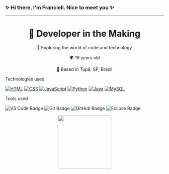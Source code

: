 ### ✨ Hi there, I'm Francieli. Nice to meet you ✨
<hr> 

<div align="center">
  
  <h1>  🚀 Developer in the Making</h1>
  <p>🎉 Exploring the world of code and technology</p>
  
  <p>🌍 19 years old</p>
  <p>📍 Based in Tupã, SP, Brazil</p>
</div>

Technologies used

[![HTML](https://img.shields.io/badge/-HTML-orange?style=flat&logo=html5)](https://www.w3.org/html/)
[![CSS](https://img.shields.io/badge/-CSS-blue?style=flat&logo=css3)](https://www.w3.org/Style/CSS/)
[![JavaScript](https://img.shields.io/badge/-JavaScript-yellow?style=flat&logo=javascript)](https://www.javascript.com/)
[![Python](https://img.shields.io/badge/-Python-green?style=flat&logo=python)](https://www.python.org/)
[![Java](https://img.shields.io/badge/-Java-red?style=flat&logo=java)](https://www.java.com/)
[![MySQL](https://img.shields.io/badge/-MySQL-blue?style=flat&logo=mysql)](https://www.mysql.com/)

Tools used

![VS Code Badge](https://img.shields.io/badge/VS_Code-007ACC?style=flat&logo=visual-studio-code&logoColor=white)
![Git Badge](https://img.shields.io/badge/Git-F05032?style=flat&logo=git&logoColor=white)
![GitHub Badge](https://img.shields.io/badge/GitHub-100000?style=flat&logo=github&logoColor=white)
![Eclipse Badge](https://img.shields.io/badge/Eclipse-2C2255?style=flat&logo=eclipse-ide&logoColor=white)



<div align="center">
  <a href="https://github.com/FrancieliMrtns">
    <img height="170em" src="https://github-readme-stats.vercel.app/api/top-langs/?username=FrancieliMrtns&layout=compact&langs_count=6&theme=dark"/>
  </a>
</div>
